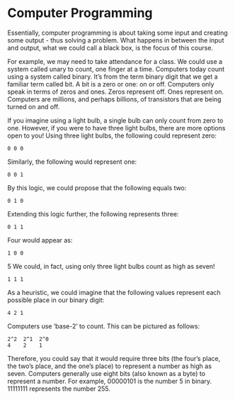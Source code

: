 # Computer Programming

Essentially, computer programming is about taking some input and creating some output - thus solving a problem. What happens in between the input and output, what we could call a black box, is the focus of this course.

For example, we may need to take attendance for a class. We could use a system called unary to count, one finger at a time.
Computers today count using a system called binary. It’s from the term binary digit that we get a familiar term called bit. A bit is a zero or one: on or off.
Computers only speak in terms of zeros and ones. Zeros represent off. Ones represent on. Computers are millions, and perhaps billions, of transistors that are being turned on and off.

If you imagine using a light bulb, a single bulb can only count from zero to one.
However, if you were to have three light bulbs, there are more options open to you!
Using three light bulbs, the following could represent zero:

```text
0 0 0
```

Similarly, the following would represent one:

```text
0 0 1
```

By this logic, we could propose that the following equals two:

```text
0 1 0
```

Extending this logic further, the following represents three:

```text
0 1 1
```

Four would appear as:

```text
1 0 0
```
5
We could, in fact, using only three light bulbs count as high as seven!

```text
1 1 1
```

As a heuristic, we could imagine that the following values represent each possible place in our binary digit:

```text
4 2 1
```

Computers use ‘base-2’ to count. This can be pictured as follows:

```text
2^2  2^1  2^0
4    2    1
```

Therefore, you could say that it would require three bits (the four’s place, the two’s place, and the one’s place) to represent a number as high as seven.
Computers generally use eight bits (also known as a byte) to represent a number. For example, 00000101 is the number 5 in binary. 11111111 represents the number 255.